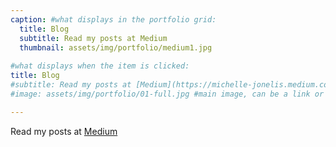 ```yaml
---
caption: #what displays in the portfolio grid:
  title: Blog
  subtitle: Read my posts at Medium
  thumbnail: assets/img/portfolio/medium1.jpg
  
#what displays when the item is clicked:
title: Blog
#subtitle: Read my posts at [Medium](https://michelle-jonelis.medium.com/)
#image: assets/img/portfolio/01-full.jpg #main image, can be a link or a file in assets/img/portfolio

---
```

Read my posts at [Medium](https://michelle-jonelis.medium.com/) 
